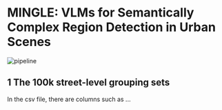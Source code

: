 # MINGLE: VLMs for Semantically Complex Region Detection in Urban Scenes
![pipeline](images/pipeline.png)

## 1 The 100k street-level grouping sets

In the csv file, there are columns such as ...
